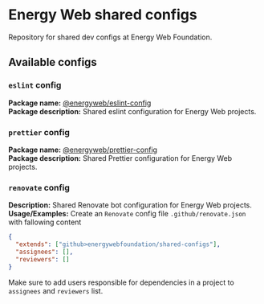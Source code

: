 # Energy Web shared configs 
Repository for shared dev configs at Energy Web Foundation.

## Available configs 

### `eslint` config
**Package name:** [@energyweb/eslint-config](packages/eslint-config/README.md) \
**Package description:** Shared eslint configuration for Energy Web projects.

### `prettier` config
**Package name:** [@energyweb/prettier-config](packages/prettier-config/README.md) \
**Package description:** Shared Prettier configuration for Energy Web projects.

### `renovate` config
**Description:** Shared Renovate bot configuration for Energy Web projects.\
**Usage/Examples:** 
Create an `Renovate` config file `.github/renovate.json` with fallowing content

```json
{
  "extends": ["github>energywebfoundation/shared-configs"],
  "assignees": [],
  "reviewers": []
}
```
Make sure to add users responsible for dependencies in a project to `assignees` and `reviewers` list.

